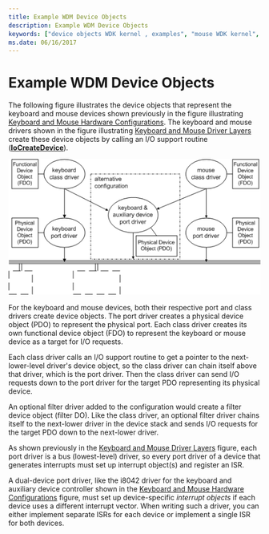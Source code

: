 ```yaml
---
title: Example WDM Device Objects
description: Example WDM Device Objects
keywords: ["device objects WDK kernel , examples", "mouse WDK kernel", "keyboards WDK kernel", "functional device objects WDK kernel", "FDO WDK kernel", "physical device objects WDK kernel", "PDOs WDK kernel", "filter DOs WDK kernel"]
ms.date: 06/16/2017
---
```


# Example WDM Device Objects





The following figure illustrates the device objects that represent the keyboard and mouse devices shown previously in the figure illustrating [Keyboard and Mouse Hardware Configurations](sample-device-and-driver-configuration.md#keyboard-and-mouse-hardware-configurations). The keyboard and mouse drivers shown in the figure illustrating [Keyboard and Mouse Driver Layers](sample-device-and-driver-configuration.md#keyboard-and-mouse-driver-layers) create these device objects by calling an I/O support routine ([**IoCreateDevice**](/windows-hardware/drivers/ddi/wdm/nf-wdm-iocreatedevice)).

![keyboard and mouse device objects.](images/2sampdos.png)

For the keyboard and mouse devices, both their respective port and class drivers create device objects. The port driver creates a physical device object (PDO) to represent the physical port. Each class driver creates its own functional device object (FDO) to represent the keyboard or mouse device as a target for I/O requests.

Each class driver calls an I/O support routine to get a pointer to the next-lower-level driver's device object, so the class driver can chain itself above that driver, which is the port driver. Then the class driver can send I/O requests down to the port driver for the target PDO representing its physical device.

An optional filter driver added to the configuration would create a filter device object (filter DO). Like the class driver, an optional filter driver chains itself to the next-lower driver in the device stack and sends I/O requests for the target PDO down to the next-lower driver.

As shown previously in the [Keyboard and Mouse Driver Layers](sample-device-and-driver-configuration.md#keyboard-and-mouse-driver-layers) figure, each port driver is a bus (lowest-level) driver, so every port driver of a device that generates interrupts must set up interrupt object(s) and register an ISR.

A dual-device port driver, like the i8042 driver for the keyboard and auxiliary device controller shown in the [Keyboard and Mouse Hardware Configurations](sample-device-and-driver-configuration.md#keyboard-and-mouse-hardware-configurations) figure, must set up device-specific *interrupt objects* if each device uses a different interrupt vector. When writing such a driver, you can either implement separate ISRs for each device or implement a single ISR for both devices.

 

